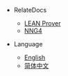 * RelateDocs
  * [LEAN Prover](https://leanprover.github.io/)
  * [NNG4](https://github.com/hhu-adam/NNG4)

* Language
  * [English]()
  * [简体中文]()
